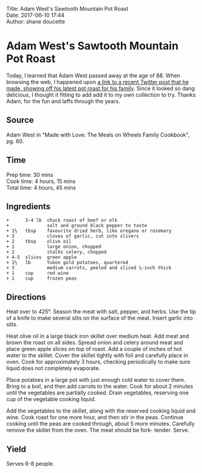Title: Adam West's Sawtooth Mountain Pot Roast  
Date: 2017-06-10 17:44  
Author: shane doucette  

# Adam West's Sawtooth Mountain Pot Roast
Today, I learned that Adam West passed away at the age of 88. When
browsing the web, I happened upon [a link to a recent Twitter post that
he made, showing off his latest pot roast for his family](https://twitter.com/therealadamwest/status/823364322449506305). Since it looked
so dang delicious, I thought it fitting to add add it to my own collection
to try. Thanks Adam, for the fun and laffs through the years.

## Source
Adam West in "Made with Love: The Meals on Wheels Family Cookbook", pg. 60.

## Time
Prep time: 30 mins  
Cook time: 4 hours, 15 mins  
Total time: 4 hours, 45 mins  

## Ingredients
~~~~
+      3-4 lb  chuck roast of beef or elk
+              salt and ground black pepper to taste
+ 1½   tbsp    favourite dried herb, like oregano or rosemary
+ 3            cloves of garlic, cut into slivers
+ 2    tbsp    olive oil
+ 1            large onion, chopped
+ 2            stalks celery, chopped
+ 4-5  slices  green apple
+ 1½   lb      Yukon gold potatoes, quartered
+ 3            medium carrots, peeled and sliced ½-inch thick
+ 1    cup     red wine
+ 1    cup     frozen peas
~~~~

## Directions
Heat over to 425°. Season the meat with salt, pepper, and herbs. Use the 
tip of a knife to make several slits on the surface of the meat. Insert 
garlic into slits.

Heat olive oil in a large black iron skillet over medium heat. Add meat 
and brown the roast on all sides. Spread onion and celery around meat and
place green apple slices on top of roast. Add a couple of inches of hot 
water to the skillet. Cover the skillet tightly with foil and carefully
place in oven. Cook for approximately 3 hours, checking periodically to 
make sure liquid does not completely evaporate.

Place potatoes in a large pot with just enough cold water to cover them. 
Bring to a boil, and then add carrots to the water. Cook for about 2 
minutes until the vegetables are partially cooked. Drain vegetables, 
reserving one cup of the vegetable cooking liquid.

Add the vegetables to the skillet, along with the reserved cooking liquid
and wine. Cook roast for one more hour, and then stir in the peas. 
Continue cooking until the peas are cooked through, about 5 more minutes.
Carefully remove the skillet from the oven. The meat should be fork-
tender. Serve.

## Yield
Serves 6-8 people.
